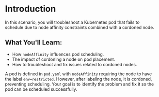 # Introduction

In this scenario, you will troubleshoot a Kubernetes pod that fails to schedule due to node affinity constraints combined with a cordoned node.

## What You'll Learn:

- How `nodeAffinity` influences pod scheduling.
- The impact of cordoning a node on pod placement.
- How to troubleshoot and fix issues related to cordoned nodes.

A pod is defined in `pod.yaml` with `nodeAffinity` requiring the node to have the label `env=restricted`. However, after labeling the node, it is cordoned, preventing scheduling. Your goal is to identify the problem and fix it so the pod can be scheduled successfully.

